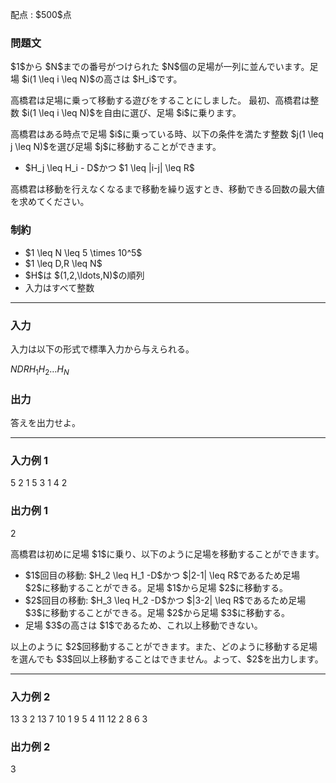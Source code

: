 
<div>

<span>

<span>

<p>
配点 : $500$点
</p>

<div>

<section>

### **問題文**

<p>
$1$から $N$までの番号がつけられた $N$個の足場が一列に並んでいます。足場 $i(1 \leq i \leq N)$の高さは $H_i$です。
</p>

<p>
高橋君は足場に乗って移動する遊びをすることにしました。
最初、高橋君は整数 $i(1 \leq i \leq N)$を自由に選び、足場 $i$に乗ります。
</p>

<p>
高橋君はある時点で足場 $i$に乗っている時、以下の条件を満たす整数 $j(1 \leq j \leq N)$を選び足場 $j$に移動することができます。
</p>

<ul>

<li>
$H_j \leq H_i - D$かつ $1 \leq |i-j| \leq R$
</li>

</ul>

<p>
高橋君は移動を行えなくなるまで移動を繰り返すとき、移動できる回数の最大値を求めてください。
</p>

</section>

</div>

<div>

<section>

### **制約**

<ul>

<li>
$1 \leq N \leq 5 \times 10^5$
</li>

<li>
$1 \leq D,R \leq N$
</li>

<li>
$H$は $(1,2,\ldots,N)$の順列
</li>

<li>
入力はすべて整数
</li>

</ul>

</section>

</div>

---

<div>

<div>

<section>

### **入力**

<p>
入力は以下の形式で標準入力から与えられる。
</p>

<div>

$N$$D$$R$$H_1$$H_2$$\ldots$$H_N$
</div>

</section>

</div>

<div>

<section>

### **出力**

<p>
答えを出力せよ。
</p>

</section>

</div>

</div>

---

<div>

<section>

### **入力例 1**

<div>

5 2 1
5 3 1 4 2

</div>

</section>

</div>

<div>

<section>

### **出力例 1**

<div>

2

</div>

<p>
高橋君は初めに足場 $1$に乗り、以下のように足場を移動することができます。
</p>

<ul>

<li>
$1$回目の移動: $H_2 \leq H_1 -D$かつ $|2-1| \leq R$であるため足場 $2$に移動することができる。足場 $1$から足場 $2$に移動する。
</li>

<li>
$2$回目の移動: $H_3 \leq H_2 -D$かつ $|3-2| \leq R$であるため足場 $3$に移動することができる。足場 $2$から足場 $3$に移動する。
</li>

<li>
足場 $3$の高さは $1$であるため、これ以上移動できない。
</li>

</ul>

<p>
以上のように $2$回移動することができます。また、どのように移動する足場を選んでも $3$回以上移動することはできません。よって、$2$を出力します。
</p>

</section>

</div>

---

<div>

<section>

### **入力例 2**

<div>

13 3 2
13 7 10 1 9 5 4 11 12 2 8 6 3

</div>

</section>

</div>

<div>

<section>

### **出力例 2**

<div>

3

</div>

</section>

</div>

</span>

</span>

</div>
